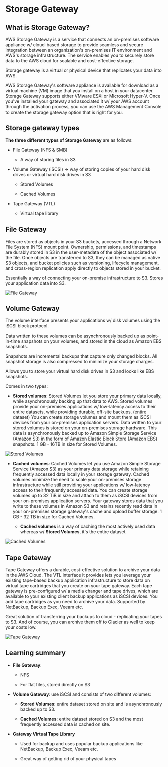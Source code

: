 # Storage Gateway

## What is Storage Gateway?

AWS Storage Gateway is a service that connects an on-premises software appliance w/ cloud-based storage to provide seamless and secure integration between an organization's on-premises IT environment and AWS's storage infrastructure. The service enables you to securely store data to the AWS cloud for scalable and cost-effective storage.

Storage gateway is a virtual or physical device that replicates your data into AWS.

AWS Storage Gateway's software appliance is available for download as a virtual machine (VM) image that you install on a host in your datacenter. Storage Gateway supports either VMware ESXi or Microsoft Hyper-V. Once you've installed your gateway and associated it w/ your AWS account through the activation process, you can use the AWS Management Console to create the storage gateway option that is right for you.

## Storage gateway types

**The three different types of Storage Gateway** are as follows:

* File Gateway (NFS & SMB)

    * A way of storing files in S3

* Volume Gateway (iSCSI) → way of storing copies of your hard disk drives or virtual hard disk drives in S3

    * Stored Volumes

    * Cached Volumes

* Tape Gateway (VTL)

    * Virtual tape library

## File Gateway

Files are stored as objects in your S3 buckets, accessed through a Network File System (NFS) mount point. Ownership, permissions, and timestamps are durably stored in S3 in the user-metadata of the object associated w/ the file. Once objects are transferred to S3, they can be managed as native S3 objects, and bucket policies such as versioning, lifecycle management, and cross-region replication apply directly to objects stored in your bucket.

Essentially a way of connecting your on-premise infrastructure to S3. Stores your application data into S3.

![File Gateway](../../../../img/aws/simple-storage-service/storage-gateway/file-gateway.png)

## Volume Gateway

The volume interface presents your applications w/ disk volumes using the iSCSI block protocol.

Data written to these volumes can be asynchronously backed up as point-in-time snapshots on your volumes, and stored in the cloud as Amazon EBS snapshots.

Snapshots are incremental backups that capture only changed blocks. All snapshot storage is also compressed to minimize your storage charges.

Allows you to store your virtual hard disk drives in S3 and looks like EBS snapshots.

Comes in two types:

* **Stored volumes**: Stored Volumes let you store your primary data locally, while asynchronously backing up that data to AWS. Stored volumes provide your on-premises applications w/ low-latency access to their entire datasets, while providing durable, off-site backups. (entire dataset) You can create storage volumes and mount them as iSCSI devices from your on-premises application servers. Data written to your stored volumes is stored on your on-premises storage hardware. This data is asynchronously backed up to Amazon Simple Storage Service (Amazon S3) in the form of Amazon Elastic Block Store (Amazon EBS) snapshots. 1 GB - 16TB in size for Stored Volumes.

![Stored Volumes](../../../../img/aws/simple-storage-service/storage-gateway/stored-volume.png)

* **Cached volumes**: Cached Volumes let you use Amazon Simple Storage Service (Amazon S3) as your primary data storage while retaining frequently accessed data locally in your storage gateway. Cached volumes minimize the need to scale your on-premises storage infrastructure while still providing your applications w/ low-latency access to their frequently accessed data. You can create storage volumes up to 32 TiB in size and attach to them as iSCSI devices from your on-premises application servers. Your gateway stores data that you write to these volumes in Amazon S3 and retains recently read data in your on-premises storage gateway's cache and upload buffer storage. 1 GB - 32 TB in size for Cached Volumes.

    *  **Cached volumes** is a way of caching the most actively used data whereas w/ **Stored Volumes**, it's the entire dataset

![Cached Volumes](../../../../img/aws/simple-storage-service/storage-gateway/cached-volume.png)

## Tape Gateway

Tape Gateway offers a durable, cost-effective solution to archive your data in the AWS Cloud. The VTL interface it provides lets you leverage your existing tape-based backup application infrastructure to store data on virtual tape cartridges that you create on your tape gateway. Each tape gateway is pre-configured w/ a media changer and tape drives, which are available to your existing client backup applications as iSCSI devices. You add tape cartridges as you need to archive your data. Supported by NetBackup, Backup Exec, Veeam etc.

Great solution of transferring your backups to cloud - replicating your tapes to S3. And of course, you can archive them off to Glacier as well to keep your costs low.

![Tape Gateway](../../../../img/aws/simple-storage-service/storage-gateway/tape-gateway.png)


## Learning summary

* **File Gateway**: 

    * NFS
    
    * For flat files, stored directly on S3

* **Volume Gateway**: use iSCSI and consists of two different volumes:

    * **Stored Volumes**: entire dataset stored on site and is asynchronously backed up to S3.

    * **Cached Volumes**: entire dataset stored on S3 and the most frequently accessed data is cached on site.

* **Gateway Virtual Tape Library**

    * Used for backup and uses popular backup applications like NetBackup, Backup Exec, Veeam etc.

    * Great way of getting rid of your physical tapes
